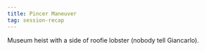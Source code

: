 ```yaml
---
title: Pincer Maneuver
tag: session-recap
---
```


Museum heist with a side of roofie lobster (nobody tell Giancarlo).